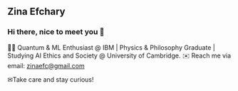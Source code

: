 ## Zina Efchary
### Hi there, nice to meet you 👋

:technologist: Quantum & ML Enthusiast @ IBM | Physics & Philosophy Graduate | Studying AI Ethics and Society @ University of Cambridge.
✉️ Reach me via email: zinaefc@gmail.com

✉Take care and stay curious!
<!--
**zinaefchary/zinaefchary** is a ✨ _special_ ✨ repository because its `README.md` (this file) appears on your GitHub profile.

Here are some ideas to get you started:

- 🔭 I’m currently working on ...
- 🌱 I’m currently learning ...
- 👯 I’m looking to collaborate on ...
- 🤔 I’m looking for help with ...
- 💬 Ask me about ...
- 📫 How to reach me: ...
- 😄 Pronouns: ...
- ⚡ Fun fact: ...
-->
